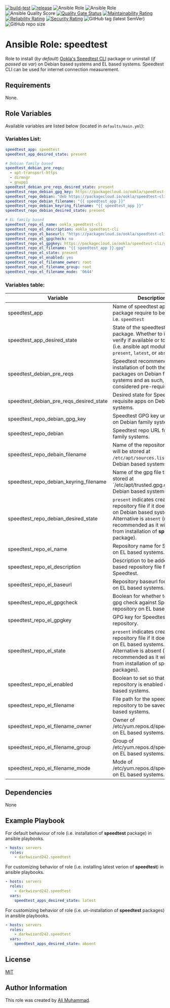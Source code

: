 [![build-test](https://github.com/darkwizard242/ansible-role-speedtest/workflows/build-and-test/badge.svg?branch=master)](https://github.com/darkwizard242/ansible-role-speedtest/actions?query=workflow%3Abuild-and-test) [![release](https://github.com/darkwizard242/ansible-role-speedtest/workflows/release/badge.svg)](https://github.com/darkwizard242/ansible-role-speedtest/actions?query=workflow%3Arelease) ![Ansible Role](https://img.shields.io/ansible/role/51713?color=dark%20green%20) ![Ansible Role](https://img.shields.io/ansible/role/d/51713?label=role%20downloads) ![Ansible Quality Score](https://img.shields.io/ansible/quality/51713?label=ansible%20quality%20score) [![Quality Gate Status](https://sonarcloud.io/api/project_badges/measure?project=ansible-role-speedtest&metric=alert_status)](https://sonarcloud.io/dashboard?id=ansible-role-speedtest) [![Maintainability Rating](https://sonarcloud.io/api/project_badges/measure?project=ansible-role-speedtest&metric=sqale_rating)](https://sonarcloud.io/dashboard?id=ansible-role-speedtest) [![Reliability Rating](https://sonarcloud.io/api/project_badges/measure?project=ansible-role-speedtest&metric=reliability_rating)](https://sonarcloud.io/dashboard?id=ansible-role-speedtest) [![Security Rating](https://sonarcloud.io/api/project_badges/measure?project=ansible-role-speedtest&metric=security_rating)](https://sonarcloud.io/dashboard?id=ansible-role-speedtest) ![GitHub tag (latest SemVer)](https://img.shields.io/github/tag/darkwizard242/ansible-role-speedtest?label=release) ![GitHub repo size](https://img.shields.io/github/repo-size/darkwizard242/ansible-role-speedtest?color=orange&style=flat-square)

# Ansible Role: speedtest

Role to install (_by default_) [Ookla's Speedtest CLI](https://www.speedtest.net/apps/cli) package or uninstall (_if passed as var_) on Debian based systems and EL based systems. Speedtest CLI can be used for internet connection measurement.

## Requirements

None.

## Role Variables

Available variables are listed below (located in `defaults/main.yml`):

### Variables List:

```yaml
speedtest_app: speedtest
speedtest_app_desired_state: present

# Debian family based
speedtest_debian_pre_reqs:
  - apt-transport-https
  - dirmngr
  - gnupg1
speedtest_debian_pre_reqs_desired_state: present
speedtest_repo_debian_gpg_key: https://packagecloud.io/ookla/speedtest-cli/gpgkey
speedtest_repo_debian: "deb https://packagecloud.io/ookla/speedtest-cli/{{ ansible_distribution | lower }}/ {{ ansible_lsb['codename'] }} main"
speedtest_repo_debian_filename: "{{ speedtest_app }}"
speedtest_repo_debian_keyring_filename: "{{ speedtest_app }}"
speedtest_repo_debian_desired_state: present

# EL family based
speedtest_repo_el_name: ookla_speedtest-cli
speedtest_repo_el_description: ookla_speedtest-cli
speedtest_repo_el_baseurl: "https://packagecloud.io/ookla/speedtest-cli/el/{{ ansible_distribution_major_version }}/$basearch"
speedtest_repo_el_gpgcheck: no
speedtest_repo_el_gpgkey: https://packagecloud.io/ookla/speedtest-cli/gpgkey
speedtest_repo_el_filename: "{{ speedtest_app }}.gpg"
speedtest_repo_el_state: present
speedtest_repo_el_enabled: yes
speedtest_repo_el_filename_owner: root
speedtest_repo_el_filename_group: root
speedtest_repo_el_filename_mode: '0644'
```

### Variables table:

Variable                                | Description
--------------------------------------- | ------------------------------------------------------------------------------------------------------------------------------------------------------------------------------------------------------
speedtest_app                           | Name of speedtest application package require to be installed i.e. `speedtest`
speedtest_app_desired_state             | State of the speedtest_app package. Whether to install, verify if available or to uninstall (i.e. ansible apt module values: `present`, `latest`, or `absent`)
speedtest_debian_pre_reqs               | Speedtest recommends the installation of both these packages on Debian family systems and as such, they are considered pre-requisites.
speedtest_debian_pre_reqs_desired_state | Desired state for Speedtest pre-requisite apps on Debian family systems.
speedtest_repo_debian_gpg_key           | Speedtest GPG key url required on Debian family systems
speedtest_repo_debian                   | Speedtest repo URL for Debain family systems.
speedtest_repo_debain_filename          | Name of the repository file that will be stored at `/etc/apt/sources.list.d/` on Debian based systems.
speedtest_repo_debian_keyring_filename  | Name of the gpg file that will be stored at `/etc/apt/trusted.gpg.d/' on Debian based systems.
speedtest_repo_debian_desired_state     | `present` indicates creating the repository file if it doesn't exist on Debian based systems. Alternative is `absent` (not recommended as it will prevent from installation of **speedtest** package).
speedtest_repo_el_name                  | Repository name for Speedtest on EL based systems.
speedtest_repo_el_description           | Description to be added in EL based repository file for Speedtest.
speedtest_repo_el_baseurl               | Repository baseurl for Speedtest on EL based systems.
speedtest_repo_el_gpgcheck              | Boolean for whether to perform gpg check against Speedtest repository on EL based systems.
speedtest_repo_el_gpgkey                | GPG key for Speedtest repository.
speedtest_repo_el_state                 | `present` indicates creating the repository file if it doesn't exist on EL based systems. Alternative is absent (not recommended as it will prevent from installation of speedtest packages).
speedtest_repo_el_enabled               | Boolean to set so that Speedtest repository is enabled on EL based systems.
speedtest_repo_el_filename              | File path for the speedtest repository to be saved as on EL based systems.
speedtest_repo_el_filename_owner        | Owner of /etc/yum.repos.d/speedtest.repo on EL based systems.
speedtest_repo_el_filename_group        | Group of /etc/yum.repos.d/speedtest.repo on EL based systems.
speedtest_repo_el_filename_mode         | Mode of /etc/yum.repos.d/speedtest.repo on EL based systems.

## Dependencies

None

## Example Playbook

For default behaviour of role (i.e. installation of **speedtest** package) in ansible playbooks.

```yaml
- hosts: servers
  roles:
    - darkwizard242.speedtest
```

For customizing behavior of role (i.e. installing latest verion of **speedtest**) in ansible playbooks.

```yaml
- hosts: servers
  roles:
    - darkwizard242.speedtest
  vars:
    speedtest_apps_desired_state: latest
```

For customizing behavior of role (i.e. un-installation of **speedtest** packages) in ansible playbooks.

```yaml
- hosts: servers
  roles:
    - darkwizard242.speedtest
  vars:
    speedtest_apps_desired_state: absent
```

## License

[MIT](https://github.com/darkwizard242/ansible-role-speedtest/blob/master/LICENSE)

## Author Information

This role was created by [Ali Muhammad](https://www.alimuhammad.dev/).
